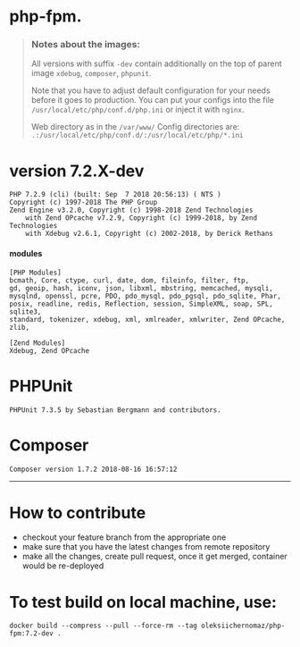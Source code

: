 # php-fpm. 

>### Notes about the images:
>
> All versions with suffix `-dev` contain additionally on the top of parent image `xdebug`, `composer`, `phpunit`.
>
>Note that you have to adjust default configuration for your needs before it goes to production. 
>You can put your configs into the file `/usr/local/etc/php/conf.d/php.ini` or inject it with `nginx`.
>
>Web directory as in the `/var/www/`
>Config directories are: `.:/usr/local/etc/php/conf.d/:/usr/local/etc/php/*.ini`

# version 7.2.X-dev

```
PHP 7.2.9 (cli) (built: Sep  7 2018 20:56:13) ( NTS )
Copyright (c) 1997-2018 The PHP Group
Zend Engine v3.2.0, Copyright (c) 1998-2018 Zend Technologies
    with Zend OPcache v7.2.9, Copyright (c) 1999-2018, by Zend Technologies
    with Xdebug v2.6.1, Copyright (c) 2002-2018, by Derick Rethans
```

#### modules

```
[PHP Modules]
bcmath, Core, ctype, curl, date, dom, fileinfo, filter, ftp, 
gd, geoip, hash, iconv, json, libxml, mbstring, memcached, mysqli, 
mysqlnd, openssl, pcre, PDO, pdo_mysql, pdo_pgsql, pdo_sqlite, Phar, 
posix, readline, redis, Reflection, session, SimpleXML, soap, SPL, sqlite3, 
standard, tokenizer, xdebug, xml, xmlreader, xmlwriter, Zend OPcache, zlib, 

[Zend Modules]
Xdebug, Zend OPcache
```

# PHPUnit
```
PHPUnit 7.3.5 by Sebastian Bergmann and contributors.
```

# Composer
```
Composer version 1.7.2 2018-08-16 16:57:12
```

----------
# How to contribute

- checkout your feature branch from the appropriate one
- make sure that you have the latest changes from remote repository
- make all the changes, create pull request, once it get merged, container would be re-deployed


# To test build on local machine, use:

```
docker build --compress --pull --force-rm --tag oleksiichernomaz/php-fpm:7.2-dev .
```
